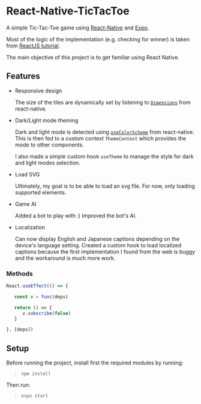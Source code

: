 # React-Native-TicTacToe

A simple Tic-Tac-Toe game using [React-Native](https://reactnative.dev) and [Expo](https://expo.dev).

Most of the logic of the implementation (e.g. checking for winner) is taken from [ReactJS tutorial](https://reactjs.org/tutorial/tutorial.html#completing-the-game).

The main objective of this project is to get familiar using React Native.

## Features

* Responsive design

   The size of the tiles are dynamically set by listening to [`Dimensions`](https://reactnative.dev/docs/dimensions) from react-native.

* Dark/Light mode theming

   Dark and light mode is detected using [`useColorScheme`](https://reactnative.dev/docs/usecolorscheme) from react-native. This is then fed to a custom context `ThemeContext` which provides the mode to other components.

   I also made a simple custom hook `useTheme` to manage the style for dark and light modes selection.

* Load SVG

   Ultimately, my goal is to be able to load an svg file. For now, only loading supported elements.

* Game AI

   Added a bot to play with :) Improved the bot's AI.

* Localization

   Can now display English and Japanese captions depending on the device's language setting.
   Created a custom hook to load localized captions because the first implementation I found from the web is buggy and the workaround is much more work.
   

### Methods

```javascript
React.useEffect(() => {

   const v = func(deps)

   return () => {
      v.subscribe(false)
   }

}, [deps])
```

## Setup

Before running the project, install first the required modules by running:

> `npm install`


Then run:

> `expo start`

